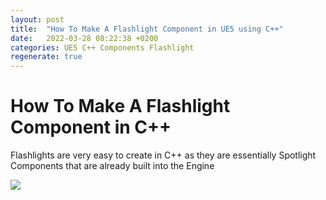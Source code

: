 ```yaml
---
layout: post
title:  "How To Make A Flashlight Component in UE5 using C++"
date:   2022-03-28 08:22:38 +0200
categories: UE5 C++ Components Flashlight
regenerate: true
---
```


# How To Make A Flashlight Component in C++

Flashlights are very easy to create in C++ as they are essentially Spotlight Components that are already built into the Engine

![](/_site/_images/ActivateFlashlight.png)